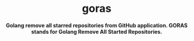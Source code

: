 <div>
  <h1 align="center">goras</h1>
  <h4 align="center">
    Golang remove all starred repositories from GitHub application. GORAS stands for Golang Remove All Started Repositories.
  </h4>
</div>
